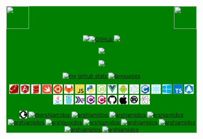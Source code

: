 <div style="background: green ">
<!-- top left -->
<div>
    
<img src="https://emojis.slackmojis.com/emojis/images/1531849353/4244/blob-octopus.gif" width="60" height="60"/> 
    <img src="https://emojis.slackmojis.com/emojis/images/1531849353/4244/blob-octopus.gif" width="60" height="60" align="right"/> 
</div>
<!-- first row -->
<p align="center">
<a href="https://oxi666.github.io"><img src="https://camo.githubusercontent.com/38bf262e2c177202fedef68851784c63dad5bb64/68747470733a2f2f6b6f6d617265762e636f6d2f67687076632f3f757365726e616d653d6172736869616d69646f73"><img alt="GitHub" src="https://img.shields.io/badge/dynamic/json?logo=github&label=GitHub+Followers&labelColor=282c34&color=181717&query=%24.data.totalSubs&url=https%3A%2F%2Fapi.spencerwoo.com%2Fsubstats%2F%3Fsource%3Dgithub%26queryKey%3Darshiamidos&longCache=true">
</a>

<img src="https://media.giphy.com/media/WUlplcMpOCEmTGBtBW/giphy.gif" width="30">
<p>

<!-- spotify -->
<p align="center">
    <img src="https://spotify-github-profile.vercel.app/api/view?uid=27nmzpwwd5wwhxvirwxb7cnk0&cover_image=true&theme=default"/>
</p>



<!-- thropy -->
<a href="https://arshiamidos.github.io">
    <p align="center">
        <img src="https://github-profile-trophy.vercel.app/?username=arshiamidos&column=7&theme=onedark"/>
    </p>
</a>

<!-- status codes -->
<a align="center" href="https://arshiamidos.github.io">
    <p align="center">
    <img src="https://github-readme-stats.vercel.app/api?username=arshiamidos&show_icons=true&theme=tokyonight" alt="my github stats" width="420"/>&nbsp;<img src="https://github-readme-stats.vercel.app/api/top-langs/?username=arshiamidos&layout=compact&theme=tokyonight" alt="languages" height="165">
    </p>
</a>


<!-- programming langs i work-->
<p align="center">
<img src="https://raw.githubusercontent.com/devicons/devicon/master/icons/ruby/ruby-original.svg" width="25px" height="25px"/>
<img src="https://raw.githubusercontent.com/devicons/devicon/master/icons/angularjs/angularjs-original.svg" width="25px" height="25px"/>
<img src="https://raw.githubusercontent.com/devicons/devicon/master/icons/scala/scala-original.svg" width="25px" height="25px"/>
<img src="https://raw.githubusercontent.com/devicons/devicon/master/icons/swift/swift-original.svg" width="25px" height="25px"/>
<img src="https://raw.githubusercontent.com/devicons/devicon/master/icons/ubuntu/ubuntu-plain.svg" width="25px" height="25px"/>
<img src="https://raw.githubusercontent.com/devicons/devicon/master/icons/gitlab/gitlab-original.svg" width="25px" height="25px"/>
<img src="https://raw.githubusercontent.com/devicons/devicon/master/icons/javascript/javascript-original.svg" width="25px" height="25px"/>
<img src="https://raw.githubusercontent.com/devicons/devicon/master/icons/python/python-original.svg" width="25px" height="25px"/>
<img src="https://raw.githubusercontent.com/devicons/devicon/master/icons/nodejs/nodejs-original.svg" width="25px" height="25px"/>
<img src="https://raw.githubusercontent.com/devicons/devicon/master/icons/vuejs/vuejs-original.svg" width="25px" height="25px"/>
<img src="https://raw.githubusercontent.com/devicons/devicon/master/icons/android/android-original.svg" width="25px" height="25px"/>
<img src="https://raw.githubusercontent.com/devicons/devicon/master/icons/electron/electron-original.svg" width="25px" height="25px"/>
<img src="https://raw.githubusercontent.com/devicons/devicon/master/icons/c/c-original.svg" width="25px" height="25px"/>
<img src="https://raw.githubusercontent.com/devicons/devicon/master/icons/react/react-original.svg" width="25px" height="25px"/>
<img src="https://raw.githubusercontent.com/devicons/devicon/master/icons/windows8/windows8-original.svg" width="25px" height="25px"/>
<img src="https://raw.githubusercontent.com/devicons/devicon/master/icons/typescript/typescript-original.svg" width="25px" height="25px"/>
<img src="https://raw.githubusercontent.com/devicons/devicon/master/icons/krakenjs/krakenjs-original.svg" width="25px" height="25px"/>
<img src="https://raw.githubusercontent.com/devicons/devicon/master/icons/java/java-original.svg" width="25px" height="25px"/>
<img src="https://raw.githubusercontent.com/devicons/devicon/master/icons/go/go-original.svg" width="25px" height="25px"/>
<img src="https://raw.githubusercontent.com/devicons/devicon/master/icons/haskell/haskell-original.svg" width="25px" height="25px"/>
<img src="https://raw.githubusercontent.com/devicons/devicon/master/icons/csharp/csharp-original.svg" width="25px" height="25px"/>
<img src="https://raw.githubusercontent.com/devicons/devicon/master/icons/cplusplus/cplusplus-original.svg" width="25px" height="25px"/>
<img src="https://raw.githubusercontent.com/devicons/devicon/master/icons/github/github-original.svg" width="25px" height="25px"/>
<img src="https://raw.githubusercontent.com/devicons/devicon/master/icons/apple/apple-original.svg" width="25px" height="25px"/>
<img src="https://raw.githubusercontent.com/devicons/devicon/master/icons/rust/rust-plain.svg" width="25px" height="25px"/>
<img src="https://raw.githubusercontent.com/devicons/devicon/master/icons/atom/atom-original.svg" width="25px" height="25px"/>
</p>


<!-- dancy gifs 
<p align="center">
<img src="https://emojis.slackmojis.com/emojis/images/1598364417/10264/partykeanu.gif" width="25" height="25"/> 
<img src="https://emojis.slackmojis.com/emojis/images/1450319445/43/mario.gif" width="25" height="25"/> 
<img src="https://emojis.slackmojis.com/emojis/images/1450372448/149/sonic.gif" width="25" height="25"/> 
<img src="https://emojis.slackmojis.com/emojis/images/1471045836/777/bug.gif" width="25" height="25"/> 
<img src="https://emojis.slackmojis.com/emojis/images/1471045839/793/computerrage.gif" width="25" height="25"/> 
<img src="https://emojis.slackmojis.com/emojis/images/1450458551/184/nyancat_big.gif" width="25" height="25"/> 
<img src="https://emojis.slackmojis.com/emojis/images/1450785773/250/mega.gif" width="25" height="25"/> 
<img src="https://emojis.slackmojis.com/emojis/images/1578512858/7452/danceydoge.gif" width="25" height="25"/>
<img src="https://emojis.slackmojis.com/emojis/images/1460579133/354/doom_look.gif" width="25" height="25"/>
<img src="https://emojis.slackmojis.com/emojis/images/1460579188/357/doom_lost_soul.gif" width="25" height="25"/> 
</p>
-->





<!-- websites and link -->
<p align="center">
<a href="https://arshiamidos.github.io" target="blank">
<img align="center" src="https://raw.githubusercontent.com/iconic/open-iconic/master/svg/globe.svg" alt="@arshiamidos" height="20" width="20" />
</a>
<a href="https://medium.com/@arashmidos" target="blank">
<img align="center" src="https://cdn.jsdelivr.net/npm/simple-icons@3.0.1/icons/medium.svg" alt="@arshiamidos" height="20" width="20" />
</a>
<a href="https://linkedin.com/in/arash-aghajani" target="blank">
<img align="center" src="https://cdn.jsdelivr.net/npm/simple-icons@3.0.1/icons/linkedin.svg" alt="arshiamidos" height="20" width="20" />
</a>
<a href="https://twitter.com/arshiamidos" target="blank">
<img align="center" src="https://cdn.jsdelivr.net/npm/simple-icons@3.0.1/icons/twitter.svg" alt="arshiamidos" height="20" width="20" />
</a>
<a href="https://twitch.tv/arshiamidos" target="blank">
<img align="center" src="https://cdn.jsdelivr.net/npm/simple-icons@3.0.1/icons/twitch.svg" alt="arshiamidos" height="20" width="20" />
</a>
<a href="https://www.reddit.com/user/arshiamidos" target="blank">
<img align="center" src="https://cdn.jsdelivr.net/npm/simple-icons@3.0.1/icons/reddit.svg" alt="arshiamidos" height="20" width="20" />
</a>
<a href="https://www.discord.com/channels/784013344561561630" target="blank">
<img align="center" src="https://cdn.jsdelivr.net/npm/simple-icons@3.0.1/icons/discord.svg" alt="arshiamidos" height="20" width="20" />
</a>
<a href="https://github.com/arshiamidos" target="blank">
<img align="center" src="https://cdn.jsdelivr.net/npm/simple-icons@3.0.1/icons/github.svg" alt="arshiamidos" height="20" width="20" />
</a>
<a href="https://gitlab.com/arshiamidos" target="blank">
<img align="center" src="https://cdn.jsdelivr.net/npm/simple-icons@3.0.1/icons/gitlab.svg" alt="arshiamidos" height="20" width="20" />
</a>
<a href="https://t.me/arshiamidos" target="blank">
<img align="center" src="https://cdn.jsdelivr.net/npm/simple-icons@3.0.1/icons/telegram.svg" alt="arshiamidos" height="20" width="20" />
</a>
<a href="https://open.spotify.com/user/27nmzpwwd5wwhxvirwxb7cnk0?si=yDCPfpUPRjiIQRtBJr0LfQ" target="blank">
<img align="center" src="https://cdn.jsdelivr.net/npm/simple-icons@3.0.1/icons/spotify.svg" alt="arshiamidos" height="20" width="20" />
</a>
<a href="https://soundcloud.com/arashmidos-arash" target="blank">
<img align="center" src="https://cdn.jsdelivr.net/npm/simple-icons@3.0.1/icons/soundcloud.svg" alt="arshiamidos" height="20" width="20" />
</a>
</p>
</div>
